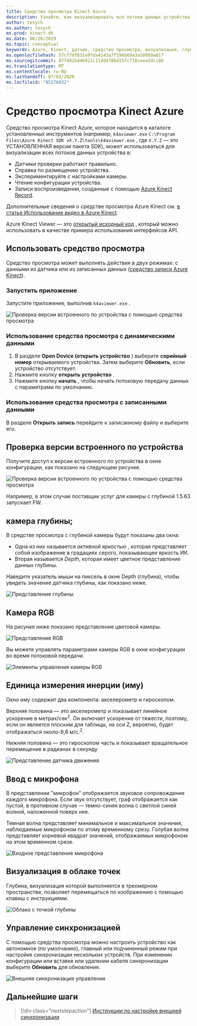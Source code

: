 ```yaml
---
title: Средство просмотра Kinect Azure
description: Узнайте, как визуализировать все потоки данных устройства с помощью средства просмотра Azure Kinect Viewer.
author: tesych
ms.author: tesych
ms.prod: kinect-dk
ms.date: 06/26/2019
ms.topic: conceptual
keywords: Azure, Kinect, датчик, средство просмотра, визуализация, глубина, RGB, цвет, иму, аудио, микрофон, точка облака
ms.openlocfilehash: 57cf7df831e97da4143a7f196b69a3a10609a017
ms.sourcegitcommit: 877491bd46921c11dd478bd25fc718ceee2dcc08
ms.translationtype: MT
ms.contentlocale: ru-RU
ms.lasthandoff: 07/02/2020
ms.locfileid: "85276932"
---
```

# <a name="azure-kinect-viewer"></a>Средство просмотра Kinect Azure

Средство просмотра Kinect Azure, которое находится в каталоге установленных инструментов (например, `k4aviewer.exe` `C:\Program Files\Azure Kinect SDK vX.Y.Z\tools\k4aviewer.exe` , где `X.Y.Z` — это УСТАНОВЛЕННАЯ версия пакета SDK), может использоваться для визуализации всех потоков данных устройства в:

* Датчики проверки работают правильно.
* Справка по размещению устройства.
* Экспериментируйте с настройками камеры.
* Чтение конфигурации устройства.
* Записи воспроизведения, созданные с помощью [Azure Kinect Record](azure-kinect-recorder.md).

Дополнительные сведения о средстве просмотра Azure Kinect см. [в статье Использование видео в Azure Kinect](https://www.microsoft.com/videoplayer/embed/RE3hNwG).

Azure Kinect Viewer — это [открытый исходный код](https://github.com/microsoft/Azure-Kinect-Sensor-SDK/tree/develop/tools/k4aviewer) , который можно использовать в качестве примера использования интерфейсов API.

## <a name="use-viewer"></a>Использовать средство просмотра

Средство просмотра может выполнять действия в двух режимах: с данными из датчика или из записанных данных ([средство записи Azure Kinect](azure-kinect-recorder.md)).

### <a name="start-application"></a>Запустить приложение

Запустите приложение, выполнив `k4aviewer.exe` .

![Проверка версии встроенного по устройства с помощью средства просмотра](./media/how-to-guides/open-viewer.png)

### <a name="use-the-viewer-with-live-data"></a>Использование средства просмотра с динамическими данными

1. В разделе **Open Device (открыть устройство** ) выберите **серийный номер** открываемого устройства. Затем выберите **Обновить**, если устройство отсутствует.
2. Нажмите кнопку **открыть устройство** .
3. Нажмите кнопку **начать** , чтобы начать потоковую передачу данных с параметрами по умолчанию.

### <a name="use-the-viewer-with-recorded-data"></a>Использование средства просмотра с записанными данными

В разделе **Открыть запись** перейдите к записанному файлу и выберите его.

## <a name="check-device-firmware-version"></a>Проверка версии встроенного по устройства

Получите доступ к версии встроенного по устройства в окне конфигурации, как показано на следующем рисунке.

![Проверка версии встроенного по устройства с помощью средства просмотра](./media/how-to-guides/check-firmware-update.png)

Например, в этом случае поставщик услуг для камеры с глубиной 1.5.63 запускает FW.

## <a name="depth-camera"></a>камера глубины;

В средстве просмотра с глубиной камеры будут показаны два окна:

* Одна из них называется *активной яркостью* , которая представляет собой изображение в градациях серого, показывающее яркость ИК.
* Вторая называется *Depth*, которая имеет цветное представление данных глубины.

Наведите указатель мыши на пиксель в окне Depth (глубина), чтобы увидеть значение датчика глубины, как показано ниже.

![Представление глубины](./media/how-to-guides/depth-camera.png)

## <a name="rgb-camera"></a>Камера RGB

На рисунке ниже показано представление цветовой камеры.

![Представление RGB](./media/how-to-guides/viewer-rgb-camera.png)

Вы можете управлять параметрами камеры RGB в окне конфигурации во время потоковой передачи.

![Элементы управления камеры RGB](./media/how-to-guides/rgb-camera-settings.png)

## <a name="inertial-measurement-unit-imu"></a>Единица измерения инерции (иму)

Окно иму содержит два компонента: акселерометр и гироскопом.

Верхняя половина — это акселерометр и показывает линейное ускорение в метрах/сек<sup>2</sup>.  Он включает ускорение от тяжести, поэтому, если он является плоским для таблицы, на оси Z, вероятно, будет отображаться около-9,8 м/с.<sup>2</sup>.

Нижняя половина — это гироскопом часть и показывает вращательное перемещение в радианах в секунду

![Представление датчика движения](./media/how-to-guides/viewer-mu-settings.png)

## <a name="microphone-input"></a>Ввод с микрофона

В представлении "микрофон" отображается звуковое сопровождение каждого микрофона. Если звук отсутствует, граф отображается как пустой, в противном случае — темно-синяя волна с светлой синей волной, наложенной поверх нее.

Темная волна представляет минимальное и максимальное значения, наблюдаемые микрофоном по этому временному срезу. Голубая волна представляет корневой квадрат значений, отображаемых микрофоном на этом временном срезе.

![Входное представление микрофона](./media/how-to-guides/microphone-data.png)

## <a name="point-cloud-visualization"></a>Визуализация в облаке точек

Глубина, визуализация которой выполняется в трехмерном пространстве, позволяет перемещаться по изображению с помощью клавиш с инструкциями.

![Облако с точкой глубины](./media/how-to-guides/depth-point-cloud.png)

## <a name="synchronization-control"></a>Управление синхронизацией

С помощью средства просмотра можно настроить устройство как автономное (по умолчанию), главный или подчиненный режим при настройке синхронизации нескольких устройств.
При изменении конфигурации или вставке или удалении кабеля синхронизации выберите **Обновить** для обновления.

![Внешняя синхронизация управления](./media/how-to-guides/sync-control.png)

## <a name="next-steps"></a>Дальнейшие шаги

> [!div class="nextstepaction"]
>[Инструкции по настройке внешней синхронизации](https://support.microsoft.com/help/4494429/sync-multiple-azure-kinect-dk-devices)

